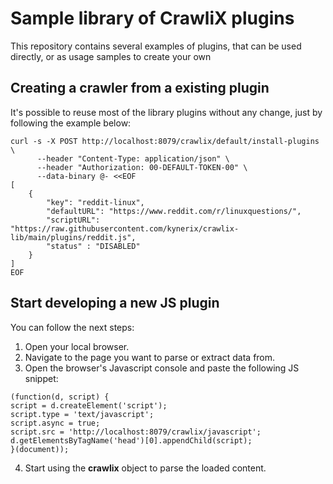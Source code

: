 # Sample library of CrawliX plugins

This repository contains several examples of plugins, that can be used directly, or as usage samples to create your own

## Creating a crawler from a existing plugin
It's possible to reuse most of the library plugins without any change, just by following the example below:

```
curl -s -X POST http://localhost:8079/crawlix/default/install-plugins \
      --header "Content-Type: application/json" \
      --header "Authorization: 00-DEFAULT-TOKEN-00" \
      --data-binary @- <<EOF
[
    {
        "key": "reddit-linux",
        "defaultURL": "https://www.reddit.com/r/linuxquestions/",
        "scriptURL": "https://raw.githubusercontent.com/kynerix/crawlix-lib/main/plugins/reddit.js",
        "status" : "DISABLED"
    }
]   
EOF
```

## Start developing a new JS plugin

You can follow the next steps:

1. Open your local browser.
2. Navigate to the page you want to parse or extract data from.
3. Open the browser's Javascript console and paste the following JS snippet:

```
(function(d, script) {
script = d.createElement('script');
script.type = 'text/javascript';
script.async = true;
script.src = 'http://localhost:8079/crawlix/javascript';
d.getElementsByTagName('head')[0].appendChild(script);
}(document));
```

4. Start using the **crawlix** object to parse the loaded content.
